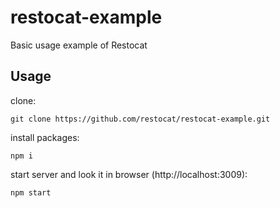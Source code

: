 # restocat-example

Basic usage example of Restocat

## Usage

clone:

`git clone https://github.com/restocat/restocat-example.git`

install packages:

`npm i`

start server and look it in browser (http://localhost:3009):

`npm start`